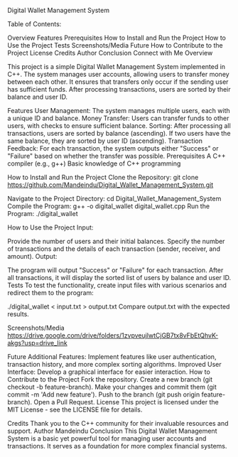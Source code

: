 Digital Wallet Management System

Table of Contents:

Overview
Features
Prerequisites
How to Install and Run the Project
How to Use the Project
Tests
Screenshots/Media
Future
How to Contribute to the Project
License
Credits
Author
Conclusion
Connect with Me
Overview

This project is a simple Digital Wallet Management System implemented in C++. The system manages user accounts, allowing users to transfer money between each other. It ensures that transfers only occur if the sending user has sufficient funds. After processing transactions, users are sorted by their balance and user ID.

Features
User Management: The system manages multiple users, each with a unique ID and balance.
Money Transfer: Users can transfer funds to other users, with checks to ensure sufficient balance.
Sorting: After processing all transactions, users are sorted by balance (ascending). If two users have the same balance, they are sorted by user ID (ascending).
Transaction Feedback: For each transaction, the system outputs either "Success" or "Failure" based on whether the transfer was possible.
Prerequisites
A C++ compiler (e.g., g++)
Basic knowledge of C++ programming

How to Install and Run the Project
Clone the Repository:
git clone https://github.com/Mandeindu/Digital_Wallet_Management_System.git

Navigate to the Project Directory:
cd Digital_Wallet_Management_System
Compile the Program:
g++ -o digital_wallet digital_wallet.cpp
Run the Program:
./digital_wallet


How to Use the Project
Input:

Provide the number of users and their initial balances.
Specify the number of transactions and the details of each transaction (sender, receiver, and amount).
Output:

The program will output "Success" or "Failure" for each transaction.
After all transactions, it will display the sorted list of users by balance and user ID.
Tests
To test the functionality, create input files with various scenarios and redirect them to the program:

./digital_wallet < input.txt > output.txt
Compare output.txt with the expected results.

Screenshots/Media
https://drive.google.com/drive/folders/1zvpveujlwtCjGB7tx8vFbEtQhvK-akgs?usp=drive_link

Future
Additional Features: Implement features like user authentication, transaction history, and more complex sorting algorithms.
Improved User Interface: Develop a graphical interface for easier interaction.
How to Contribute to the Project
Fork the repository.
Create a new branch (git checkout -b feature-branch).
Make your changes and commit them (git commit -m 'Add new feature').
Push to the branch (git push origin feature-branch).
Open a Pull Request.
License
This project is licensed under the MIT License - see the LICENSE file for details.

Credits
Thank you to the C++ community for their invaluable resources and support.
Author
Mandeindu
Conclusion
This Digital Wallet Management System is a basic yet powerful tool for managing user accounts and transactions. It serves as a foundation for more complex financial systems.
